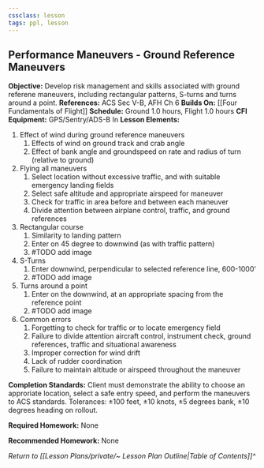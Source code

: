 ```yaml
---
cssclass: lesson
tags: ppl, lesson
---
```

## Performance Maneuvers - Ground Reference Maneuvers

**Objective:** Develop risk management and skills associated with ground referene maneuvers, including rectangular patterns, S-turns and turns around a point.
**References:** ACS Sec V-B, AFH Ch 6
**Builds On:** [[Four Fundamentals of Flight]]
**Schedule:** Ground 1.0 hours, Flight 1.0 hours
**CFI Equipment:** GPS/Sentry/ADS-B In
**Lesson Elements:**
1. Effect of wind during ground reference maneuvers
	1. Effects of wind on ground track and crab angle
	2. Effect of bank angle and groundspeed on rate and radius of turn (relative to ground)
2. Flying all maneuvers
	1. Select location without excessive traffic, and with suitable emergency landing fields
	2. Select safe altitude and appropriate airspeed for maneuver
	3. Check for traffic in area before and between each maneuver
	4. Divide attention between airplane control, traffic, and ground references
3. Rectangular course
	1. Similarity to landing pattern
	2. Enter on 45 degree to downwind (as with traffic pattern)
	3. #TODO add image
4. S-Turns
	1. Enter downwind, perpendicular to selected reference line, 600-1000'
	2. #TODO add image
5. Turns around a point
	1. Enter on the downwind, at an appropriate spacing from the reference point
	2. #TODO add image
6. Common errors
	1. Forgetting to check for traffic or to locate emergency field
	2. Failure to divide attention aircraft control, instrument check, ground references, traffic and situational awareness
	3. Improper correction for wind drift
	4. Lack of rudder coordination
	5. Failure to maintain altitude or airspeed throughout the maneuver

**Completion Standards:** Client must demonstrate the ability to choose an approriate location, select a safe entry speed, and perform the maneuvers to ACS standards. Tolerances: &plusmn;100 feet, &plusmn;10 knots, &plusmn;5 degrees bank, &plusmn;10 degrees heading on rollout.

**Required Homework:** None

**Recommended Homework:** None

*Return to [[Lesson Plans/private/~ Lesson Plan Outline|Table of Contents]]^*